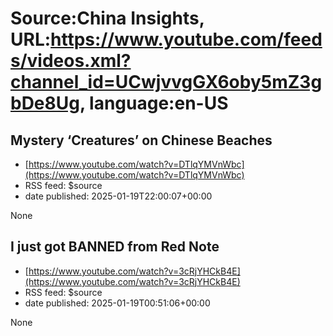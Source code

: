 # Source:China Insights, URL:https://www.youtube.com/feeds/videos.xml?channel_id=UCwjvvgGX6oby5mZ3gbDe8Ug, language:en-US

## Mystery ‘Creatures’ on Chinese Beaches
 - [https://www.youtube.com/watch?v=DTlqYMVnWbc](https://www.youtube.com/watch?v=DTlqYMVnWbc)
 - RSS feed: $source
 - date published: 2025-01-19T22:00:07+00:00

None

## I just got BANNED from Red Note
 - [https://www.youtube.com/watch?v=3cRjYHCkB4E](https://www.youtube.com/watch?v=3cRjYHCkB4E)
 - RSS feed: $source
 - date published: 2025-01-19T00:51:06+00:00

None

